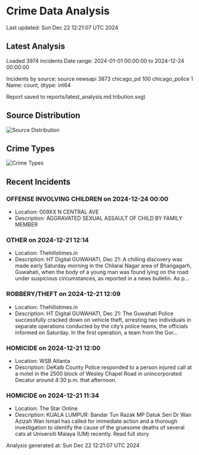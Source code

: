 # Crime Data Analysis
Last updated: Sun Dec 22 12:21:07 UTC 2024

## Latest Analysis

Loaded 3974 incidents
Date range: 2024-01-01 00:00:00 to 2024-12-24 00:00:00

Incidents by source:
source
newsapi           3873
chicago_pd         100
chicago_police       1
Name: count, dtype: int64

Report saved to reports/latest_analysis.md
tribution.svg)

## Source Distribution
![Source Distribution](images/source_distribution.svg)

## Crime Types
![Crime Types](images/crime_types.svg)

## Recent Incidents

### OFFENSE INVOLVING CHILDREN on 2024-12-24 00:00
- Location: 009XX N CENTRAL AVE
- Description: AGGRAVATED SEXUAL ASSAULT OF CHILD BY FAMILY MEMBER


### OTHER on 2024-12-21 12:14
- Location: Thehillstimes.in
- Description: HT Digital GUWAHATI, Dec 21: A chilling discovery was made early Saturday morning in the Chilarai Nagar area of Bhangagarh, Guwahati, when the body of a young man was found lying on the road under suspicious circumstances, as reported in a news bulletin. As p…


### ROBBERY/THEFT on 2024-12-21 12:09
- Location: Thehillstimes.in
- Description: HT Digital GUWAHATI, Dec 21: The Guwahati Police successfully cracked down on vehicle theft, arresting two individuals in separate operations conducted by the city’s police teams, the officials informed on Saturday. In the first operation, a team from the Gor…


### HOMICIDE on 2024-12-21 12:00
- Location: WSB Atlanta
- Description: DeKalb County Police responded to a person injured call at a motel in the 2500 block of Wesley Chapel Road in unincorporated Decatur around 4:30 p.m. that afternoon.


### HOMICIDE on 2024-12-21 11:34
- Location: The Star Online
- Description: KUALA LUMPUR: Bandar Tun Razak MP Datuk Seri Dr Wan Azizah Wan Ismail has called for immediate action and a thorough investigation to identify the cause of the gruesome deaths of several cats at Universiti Malaya (UM) recently. Read full story

Analysis generated at: Sun Dec 22 12:21:07 UTC 2024
